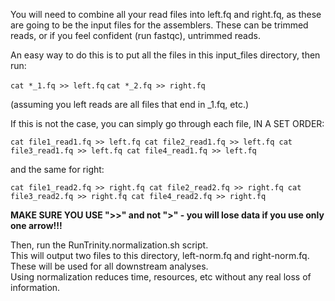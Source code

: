 You will need to combine all your read files into left.fq and right.fq, as these are going to be the input files for the assemblers.  These can be trimmed reads, or if you feel confident (run fastqc), untrimmed reads.

An easy way to do this is to put all the files in this input_files directory, then run:

`cat *_1.fq >> left.fq`
`cat *_2.fq >> right.fq`

(assuming you left reads are all files that end in _1.fq, etc.)

If this is not the case, you can simply go through each file, IN A SET ORDER:

`cat file1_read1.fq >> left.fq
cat file2_read1.fq >> left.fq
cat file3_read1.fq >> left.fq
cat file4_read1.fq >> left.fq`

and the same for right:

`cat file1_read2.fq >> right.fq
cat file2_read2.fq >> right.fq
cat file3_read2.fq >> right.fq
cat file4_read2.fq >> right.fq`

__MAKE SURE YOU USE ">>" and not ">" - you will lose data if you use only one arrow!!!__

Then, run the RunTrinity.normalization.sh script.  
This will output two files to this directory, left-norm.fq and right-norm.fq.  
These will be used for all downstream analyses.  
Using normalization reduces time, resources, etc without any real loss of information.

